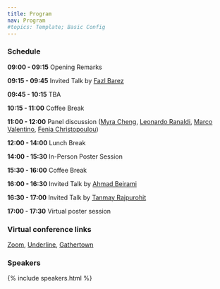 ```yaml
---
title: Program
nav: Program
#topics: Template; Basic Config
---
```


### Schedule

**09:00 - 09:15** Opening Remarks

**09:15 - 09:45** Invited Talk by <a href="https://fbarez.github.io/">Fazl Barez</a>

**09:45 - 10:15** TBA 

**10:15 - 11:00** Coffee Break

**11:00 - 12:00** Panel discussion (<a href="https://myracheng.github.io">Myra Cheng</a>, <a href="https://www.linkedin.com/in/leonardo-ranaldi-848645175/?originalSubdomain=it">Leonardo Ranaldi</a>, <a href="https://www.marcovalentino.net">Marco Valentino</a>, <a href="https://fenchri.github.io">Fenia Christopoulou</a>)

**12:00 - 14:00** Lunch Break

**14:00 - 15:30** In-Person Poster Session

**15:30 - 16:00** Coffee Break

**16:00 - 16:30** Invited Talk by <a href="https://sites.google.com/view/beirami">Ahmad Beirami</a>

**16:30 - 17:00** Invited Talk by <a href="http://tanmay.one">Tanmay Rajpurohit</a>

**17:00 - 17:30** Virtual poster session

### Virtual conference links

<a href="https://us06web.zoom.us/j/81757085078?pwd=aEb5a1KcnnEVJnTMr5Tr1W1dGETfMM.1">Zoom</a>, 
<a href="https://underline.io/events/441/sessions?eventSessionId=17302&searchGroup=lecture">Underline</a>, 
<a href="https://app.gather.town/app/XDzSQW1b0mpTTAYr/EACL2024?spawnToken=896yfUoCTUagCYUcnlGW">Gathertown</a>

### Speakers
{% include speakers.html %}
